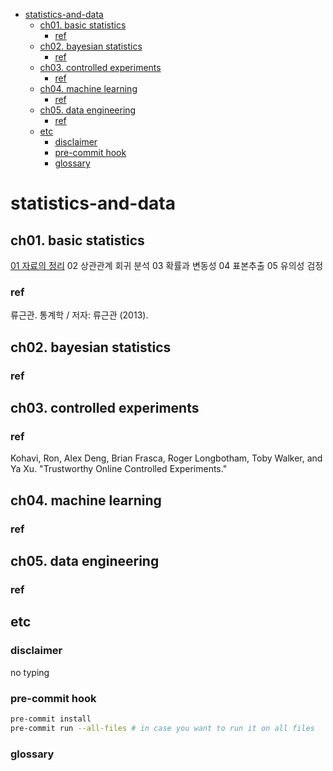 <!-- @import "[TOC]" {cmd="toc" depthFrom=1 depthTo=6 orderedList=false} -->

<!-- code_chunk_output -->

- [statistics-and-data](#statistics-and-data)
  - [ch01. basic statistics](#ch01-basic-statistics)
    - [ref](#ref)
  - [ch02. bayesian statistics](#ch02-bayesian-statistics)
    - [ref](#ref-1)
  - [ch03. controlled experiments](#ch03-controlled-experiments)
    - [ref](#ref-2)
  - [ch04. machine learning](#ch04-machine-learning)
    - [ref](#ref-3)
  - [ch05. data engineering](#ch05-data-engineering)
    - [ref](#ref-4)
  - [etc](#etc)
    - [disclaimer](#disclaimer)
    - [pre-commit hook](#pre-commit-hook)
    - [glossary](#glossary)

<!-- /code_chunk_output -->

# statistics-and-data

## ch01. basic statistics

[01 자료의 정리](./ch01-basic-statistics/01_자료의_정리/main.ipynb)
02 상관관계 회귀 분석
03 확률과 변동성
04 표본추출
05 유의성 검정

### ref

류근관. 통계학 / 저자: 류근관 (2013).

## ch02. bayesian statistics

### ref

## ch03. controlled experiments

### ref

Kohavi, Ron, Alex Deng, Brian Frasca, Roger Longbotham, Toby Walker, and Ya Xu. "Trustworthy Online Controlled Experiments."

## ch04. machine learning

### ref

## ch05. data engineering

### ref

## etc

### disclaimer

no typing

### pre-commit hook

```bash
pre-commit install
pre-commit run --all-files # in case you want to run it on all files
```

### glossary
